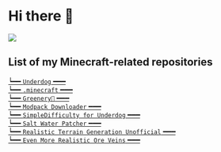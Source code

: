 # Hi there 👋
 
![](https://github-readme-stats.vercel.app/api/top-langs/?username=juraj-hrivnak&amp;layout=compact&amp;theme=react)

## List of my Minecraft-related repositories

[┕━━ `Underdog` ━━━](https://github.com/juraj-hrivnak/Underdog) \
[┕━━ `.minecraft` ━━━](https://github.com/juraj-hrivnak/.minecraft) \
[┕━━ `Greenery🌿` ━━━](https://github.com/juraj-hrivnak/Greenery) \
[┕━━ `Modpack Downloader` ━━━](https://github.com/Joshyx/ModpackDownloader) \
[┕━━ `SimpleDifficulty for Underdog` ━━━](https://github.com/juraj-hrivnak/SimpleDifficulty) \
[┕━━ `Salt Water Patcher` ━━━](https://github.com/juraj-hrivnak/SaltWaterPatcher) \
[┕━━ `Realistic Terrain Generation Unofficial` ━━━](https://github.com/juraj-hrivnak/RTGUnofficial) \
[┕━━ `Even More Realistic Ore Veins` ━━━](https://github.com/juraj-hrivnak/ore-veins)

<!--
Here are some ideas to get you started:

- 🔭 I’m currently working on ...
- 🌱 I’m currently learning ...
- 👯 I’m looking to collaborate on ...
- 🤔 I’m looking for help with ...
- 💬 Ask me about ...
- 📫 How to reach me: ...
- 😄 Pronouns: ...
- ⚡ Fun fact: ...
-->
